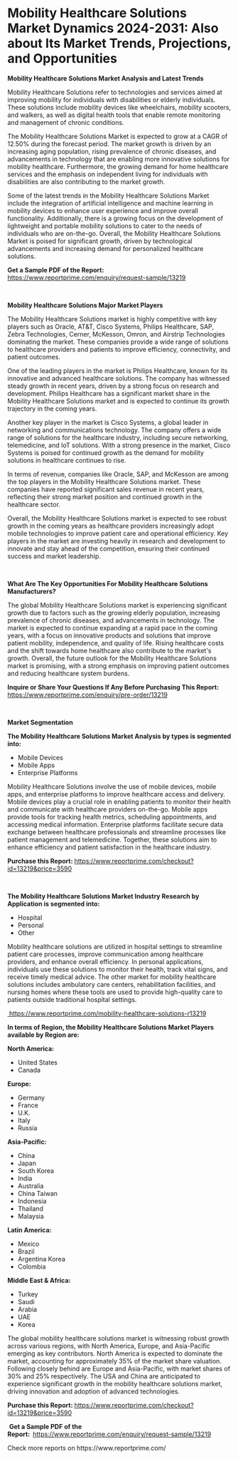 <p><h1>Mobility Healthcare Solutions Market Dynamics 2024-2031: Also about Its Market Trends, Projections, and Opportunities</h1></p><p><strong>Mobility Healthcare Solutions Market Analysis and Latest Trends</strong></p>
<p><p>Mobility Healthcare Solutions refer to technologies and services aimed at improving mobility for individuals with disabilities or elderly individuals. These solutions include mobility devices like wheelchairs, mobility scooters, and walkers, as well as digital health tools that enable remote monitoring and management of chronic conditions.</p><p>The Mobility Healthcare Solutions Market is expected to grow at a CAGR of 12.50% during the forecast period. The market growth is driven by an increasing aging population, rising prevalence of chronic diseases, and advancements in technology that are enabling more innovative solutions for mobility healthcare. Furthermore, the growing demand for home healthcare services and the emphasis on independent living for individuals with disabilities are also contributing to the market growth.</p><p>Some of the latest trends in the Mobility Healthcare Solutions Market include the integration of artificial intelligence and machine learning in mobility devices to enhance user experience and improve overall functionality. Additionally, there is a growing focus on the development of lightweight and portable mobility solutions to cater to the needs of individuals who are on-the-go. Overall, the Mobility Healthcare Solutions Market is poised for significant growth, driven by technological advancements and increasing demand for personalized healthcare solutions.</p></p>
<p><strong>Get a Sample PDF of the Report:&nbsp;</strong> <a href="https://www.reportprime.com/enquiry/request-sample/13219">https://www.reportprime.com/enquiry/request-sample/13219</a></p>
<p>&nbsp;</p>
<p><strong>Mobility Healthcare Solutions Major Market Players</strong></p>
<p><p>The Mobility Healthcare Solutions market is highly competitive with key players such as Oracle, AT&T, Cisco Systems, Philips Healthcare, SAP, Zebra Technologies, Cerner, McKesson, Omron, and Airstrip Technologies dominating the market. These companies provide a wide range of solutions to healthcare providers and patients to improve efficiency, connectivity, and patient outcomes.</p><p>One of the leading players in the market is Philips Healthcare, known for its innovative and advanced healthcare solutions. The company has witnessed steady growth in recent years, driven by a strong focus on research and development. Philips Healthcare has a significant market share in the Mobility Healthcare Solutions market and is expected to continue its growth trajectory in the coming years.</p><p>Another key player in the market is Cisco Systems, a global leader in networking and communications technology. The company offers a wide range of solutions for the healthcare industry, including secure networking, telemedicine, and IoT solutions. With a strong presence in the market, Cisco Systems is poised for continued growth as the demand for mobility solutions in healthcare continues to rise.</p><p>In terms of revenue, companies like Oracle, SAP, and McKesson are among the top players in the Mobility Healthcare Solutions market. These companies have reported significant sales revenue in recent years, reflecting their strong market position and continued growth in the healthcare sector.</p><p>Overall, the Mobility Healthcare Solutions market is expected to see robust growth in the coming years as healthcare providers increasingly adopt mobile technologies to improve patient care and operational efficiency. Key players in the market are investing heavily in research and development to innovate and stay ahead of the competition, ensuring their continued success and market leadership.</p></p>
<p>&nbsp;</p>
<p><strong>What Are The Key Opportunities For Mobility Healthcare Solutions Manufacturers?</strong></p>
<p><p>The global Mobility Healthcare Solutions market is experiencing significant growth due to factors such as the growing elderly population, increasing prevalence of chronic diseases, and advancements in technology. The market is expected to continue expanding at a rapid pace in the coming years, with a focus on innovative products and solutions that improve patient mobility, independence, and quality of life. Rising healthcare costs and the shift towards home healthcare also contribute to the market's growth. Overall, the future outlook for the Mobility Healthcare Solutions market is promising, with a strong emphasis on improving patient outcomes and reducing healthcare system burdens.</p></p>
<p><strong>Inquire or Share Your Questions If Any Before Purchasing This Report:</strong> <a href="https://www.reportprime.com/enquiry/pre-order/13219">https://www.reportprime.com/enquiry/pre-order/13219</a></p>
<p>&nbsp;</p>
<p><strong>Market Segmentation</strong></p>
<p><strong>The Mobility Healthcare Solutions Market Analysis by types is segmented into:</strong></p>
<p><ul><li>Mobile Devices</li><li>Mobile Apps</li><li>Enterprise Platforms</li></ul></p>
<p><p>Mobility Healthcare Solutions involve the use of mobile devices, mobile apps, and enterprise platforms to improve healthcare access and delivery. Mobile devices play a crucial role in enabling patients to monitor their health and communicate with healthcare providers on-the-go. Mobile apps provide tools for tracking health metrics, scheduling appointments, and accessing medical information. Enterprise platforms facilitate secure data exchange between healthcare professionals and streamline processes like patient management and telemedicine. Together, these solutions aim to enhance efficiency and patient satisfaction in the healthcare industry.</p></p>
<p><strong>Purchase this Report:&nbsp;</strong><a href="https://www.reportprime.com/checkout?id=13219&price=3590">https://www.reportprime.com/checkout?id=13219&price=3590</a></p>
<p>&nbsp;</p>
<p><strong>The Mobility Healthcare Solutions Market Industry Research by Application is segmented into:</strong></p>
<p><ul><li>Hospital</li><li>Personal</li><li>Other</li></ul></p>
<p><p>Mobility healthcare solutions are utilized in hospital settings to streamline patient care processes, improve communication among healthcare providers, and enhance overall efficiency. In personal applications, individuals use these solutions to monitor their health, track vital signs, and receive timely medical advice. The other market for mobility healthcare solutions includes ambulatory care centers, rehabilitation facilities, and nursing homes where these tools are used to provide high-quality care to patients outside traditional hospital settings.</p></p>
<p><a href="https://www.reportprime.com/mobility-healthcare-solutions-r13219">&nbsp;https://www.reportprime.com/mobility-healthcare-solutions-r13219</a></p>
<p><strong>In terms of Region, the Mobility Healthcare Solutions Market Players available by Region are:</strong></p>
<p>
    <p> <strong> North America: </strong>
        <ul>
            <li>United States</li>
            <li>Canada</li>
        </ul>
        </p> 
    <p> <strong> Europe: </strong>
        <ul>
            <li>Germany</li>
            <li>France</li>
            <li>U.K.</li>
            <li>Italy</li>
            <li>Russia</li>
        </ul>
        </p> 
    <p> <strong> Asia-Pacific: </strong>
        <ul>
            <li>China</li>
            <li>Japan</li>
            <li>South Korea</li>
            <li>India</li>
            <li>Australia</li>
            <li>China Taiwan</li>
            <li>Indonesia</li>
            <li>Thailand</li>
            <li>Malaysia</li>
        </ul>
        </p> 
    <p> <strong> Latin America: </strong>
        <ul>
            <li>Mexico</li>
            <li>Brazil</li>
            <li>Argentina Korea</li>
            <li>Colombia</li>
        </ul>
        </p> 
    <p> <strong> Middle East & Africa: </strong>
        <ul>
            <li>Turkey</li>
            <li>Saudi</li>
            <li>Arabia</li>
            <li>UAE</li>
            <li>Korea</li>
        </ul>
    </p>
    </p>
<p><p>The global mobility healthcare solutions market is witnessing robust growth across various regions, with North America, Europe, and Asia-Pacific emerging as key contributors. North America is expected to dominate the market, accounting for approximately 35% of the market share valuation. Following closely behind are Europe and Asia-Pacific, with market shares of 30% and 25% respectively. The USA and China are anticipated to experience significant growth in the mobility healthcare solutions market, driving innovation and adoption of advanced technologies.</p></p>
<p><strong>Purchase this Report: </strong><a href="https://www.reportprime.com/checkout?id=13219&price=3590">https://www.reportprime.com/checkout?id=13219&price=3590</a></p>
<p>&nbsp;<strong>Get a Sample PDF of the Report:&nbsp;&nbsp;</strong><a href="https://www.reportprime.com/enquiry/request-sample/13219">https://www.reportprime.com/enquiry/request-sample/13219</a></p>
<p><strong></strong></p>
<p>Check more reports on https://www.reportprime.com/</p>